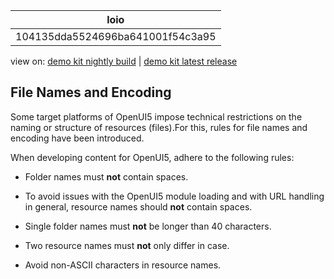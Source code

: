 <!-- loio104135dda5524696ba641001f54c3a95 -->

| loio |
| -----|
| 104135dda5524696ba641001f54c3a95 |

<div id="loio">

view on: [demo kit nightly build](https://openui5nightly.hana.ondemand.com/#/topic/104135dda5524696ba641001f54c3a95) | [demo kit latest release](https://openui5.hana.ondemand.com/#/topic/104135dda5524696ba641001f54c3a95)</div>

## File Names and Encoding

Some target platforms of OpenUI5 impose technical restrictions on the naming or structure of resources \(files\).For this, rules for file names and encoding have been introduced.

When developing content for OpenUI5, adhere to the following rules:

-   Folder names must **not** contain spaces.

-   To avoid issues with the OpenUI5 module loading and with URL handling in general, resource names should **not** contain spaces.

-   Single folder names must **not** be longer than 40 characters.

-   Two resource names must **not** only differ in case.

-   Avoid non-ASCII characters in resource names.


